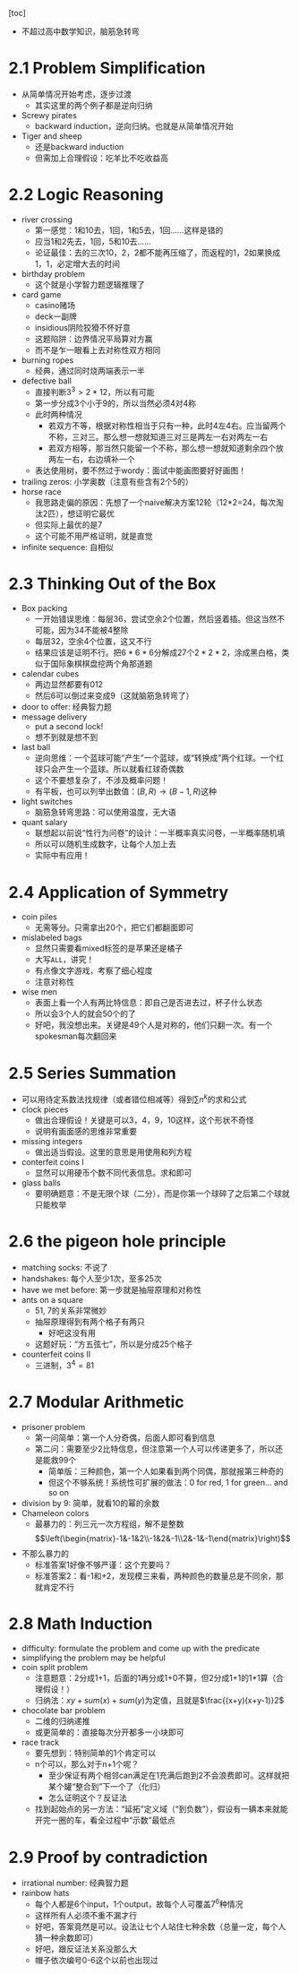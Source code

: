 [toc]
- 不超过高中数学知识，脑筋急转弯
# 2.1 Problem Simplification
- 从简单情况开始考虑，逐步过渡
  - 其实这里的两个例子都是逆向归纳
- Screwy pirates
  - backward induction，逆向归纳。也就是从简单情况开始
- Tiger and sheep
  - 还是backward induction
  - 但需加上合理假设：吃羊比不吃收益高
# 2.2 Logic Reasoning
- river crossing
  - 第一感觉：1和10去，1回，1和5去，1回……这样是错的
  - 应当1和2先去，1回，5和10去……
  - 论证最佳：去的三次10，2，2都不能再压缩了，而返程的1，2如果换成1，1，必定增大去的时间
- birthday problem
  - 这个就是小学智力题逻辑推理了
- card game
  - casino赌场
  - deck一副牌
  - insidious阴险狡猾不怀好意
  - 这题陷阱：边界情况平局算对方赢
  - 而不是乍一眼看上去对称性双方相同
- burning ropes
  - 经典，通过同时烧两端表示一半
- defective ball
  - 直接判断$3^3 > 2*12$，所以有可能
  - 第一步分成3个小于9的，所以当然必须4对4称
  - 此时两种情况
    - 若双方不等，根据对称性相当于只有一种，此时4左4右。应当留两个不称，三对三。那么想一想就知道三对三是两左一右对两左一右
    - 若双方相等，那当然只能留一个不称，那么想一想就知道剩余四个放两左一右，右边填补一个
  - 表达使用树，要不然过于wordy：面试中能画图要好好画图！
- trailing zeros: 小学奥数（注意有些含有2个5的）
- horse race
  - 我思路走偏的原因：先想了一个naive解决方案12轮（12*2=24，每次淘汰2匹），想证明它最优
  - 但实际上最优的是7
  - 这个可能不用严格证明，就是直觉
- infinite sequence: 自相似
# 2.3 Thinking Out of the Box
- Box packing
  - 一开始错误思维：每层36，尝试空余2个位置，然后竖着插。但这当然不可能，因为34不能被4整除
  - 每层32，空余4个位置，这又不行
  - 结果应该是证明不行。把$6*6*6$分解成27个$2*2*2$，涂成黑白格，类似于国际象棋棋盘挖两个角那道题
- calendar cubes
  - 两边显然都要有012
  - 然后6可以倒过来变成9（这就脑筋急转弯了）
- door to offer: 经典智力题
- message delivery
  - put a second lock!
  - 想不到就是想不到
- last ball
  - 逆向思维：一个蓝球可能“产生”一个蓝球，或“转换成”两个红球。一个红球只会产生一个蓝球。所以就看红球奇偶数
  - 这个不要想复杂了，不涉及概率问题！
  - 有平板，也可以列举出数值：$(B,R) \to (B-1,R)$这种
- light switches
  - 脑筋急转弯思路：可以使用温度，无大语
- quant salary
  - 联想起以前说“性行为问卷”的设计：一半概率真实问卷，一半概率随机填
  - 所以可以随机生成数字，让每个人加上去
  - 实际中有应用！
# 2.4 Application of Symmetry
- coin piles
  - 无需等分。只需拿出20个，把它们都翻面即可
- mislabeled bags
  - 显然只需要看mixed标签的是苹果还是橘子
  - 大写`ALL`，讲究！
  - 有点像文字游戏，考察了细心程度
  - 注意对称性
- wise men
  - 表面上看一个人有两比特信息：即自己是否进去过，杯子什么状态
  - 所以会3个人的就会50个的了
  - 好吧，我没想出来。关键是49个人是对称的，他们只翻一次。有一个spokesman每次翻回来
# 2.5 Series Summation
- 可以用待定系数法找规律（或者错位相减等）得到$\sum n^k$的求和公式
- clock pieces
  - 做出合理假设！关键是可以3，4，9，10这样，这个形状不奇怪
  - 说明有画面感的思维非常重要
- missing integers
  - 做出适当假设。这里的意思是用使用和列方程
- conterfeit coins I
  - 显然可以用硬币个数不同代表信息。求和即可
- glass balls
  - 要明确题意：不是无限个球（二分），而是你第一个球碎了之后第二个球就只能枚举
# 2.6 the pigeon hole principle
- matching socks: 不说了
- handshakes: 每个人至少1次，至多25次
- have we met before: 第一步就是抽屉原理和对称性
- ants on a square
  - 51, 7的关系非常微妙
  - 抽屉原理得到有两个格子有两只
    - 好吧这没有用
  - 这题好玩：“方五弦七”，所以是分成25个格子
- counterfeit coins II
  - 三进制，$3^4=81$
# 2.7 Modular Arithmetic
- prisoner problem
  - 第一问简单：第一个人分奇偶，后面人即可看到信息
  - 第二问：需要至少2比特信息，但注意第一个人可以传递更多了，所以还是能救99个
    - 简单版：三种颜色，第一个人如果看到两个同偶，那就报第三种奇的
    - 但这个不够系统！系统性可扩展的做法：0 for red, 1 for green... and so on
- division by 9: 简单，就看10的幂的余数
- Chameleon colors
  - 最暴力的：列三元一次方程组，解不是整数
$$\left(\begin{matrix}-1&-1&2\\-1&2&-1\\2&-1&-1\end{matrix}\right)$$
- 不那么暴力的
  - 标准答案1好像不够严谨：这个充要吗？
  - 标准答案2：看-1和+2，发现模三来看，两种颜色的数量总是不同余，那就肯定不行
# 2.8 Math Induction
- difficulty: formulate the problem and come up with the predicate
- simplifying the problem may be helpful
- coin split problem
  - 注意题意：2分成1+1，后面的1再分成1+0不算，但2分成1+1的1*1算（合理假设！）
  - 归纳法：$xy+sum(x)+sum(y)$为定值，且就是$\frac{(x+y)(x+y-1)}2$
- chocolate bar problem
  - 二维的归纳递推
  - 或更简单的：直接每次分开都多一小块即可
- race track
  - 要先想到：特别简单的1个肯定可以
  - n个可以，那么对于n+1个呢？
    - 至少保证有两个相邻can满足在1充满后跑到2不会浪费即可。这样就把某个罐“整合到”下一个了（化归）
    - 怎么证明这个？反证法
  - 找到起始点的另一方法：“延拓”定义域（“到负数”），假设有一辆本来就能开完一圈的车，看全过程中“示数”最低点
# 2.9 Proof by contradiction
- irrational number: 经典智力题
- rainbow hats
  - 每个人都是6个input，1个output，故每个人可覆盖$7^6$种情况
  - 这样所有人必须不重不漏才行
  - 好吧，答案竟然是可以。设法让七个人站住七种余数（总量一定，每个人猜一种余数即可）
  - 好吧，跟反证法关系没那么大
  - 帽子依次编号0-6这个以前也出现过